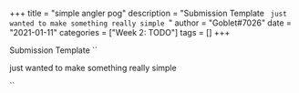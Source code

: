 +++
title = "simple angler pog"
description = "Submission Template ``  just wanted to make something really simple  ``"
author = "Goblet#7026"
date = "2021-01-11"
categories = ["Week 2: TODO"]
tags = []
+++

Submission Template
``

just wanted to make something really simple

``

